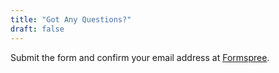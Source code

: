 ```yaml
---
title: "Got Any Questions?"
draft: false
---
```


Submit the form and confirm your email address at [Formspree](https://formspree.io/).